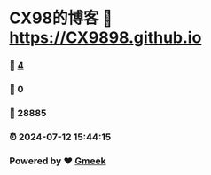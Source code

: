 # CX98的博客 :link: https://CX9898.github.io 
### :page_facing_up: [4](https://CX9898.github.io/tag.html) 
### :speech_balloon: 0 
### :hibiscus: 28885 
### :alarm_clock: 2024-07-12 15:44:15 
### Powered by :heart: [Gmeek](https://github.com/Meekdai/Gmeek)
